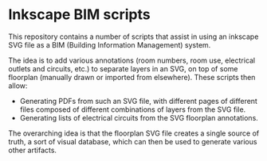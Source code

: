 # Inkscape BIM scripts

This repository contains a number of scripts that assist in using an
inkscape SVG file as a BIM (Building Information Management) system.

The idea is to add various annotations (room numbers, room use,
electrical outlets and circuits, etc.) to separate layers in an SVG, on
top of some floorplan (manually drawn or imported from elsewhere). These
scripts then allow:

 - Generating PDFs from such an SVG file, with different pages of
   different files composed of different combinations of layers from the
   SVG file.
 - Generating lists of electrical circuits from the SVG floorplan
   annotations.

The overarching idea is that the floorplan SVG file creates a single
source of truth, a sort of visual database, which can then be used to
generate various other artifacts.
